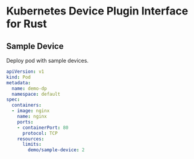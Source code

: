 # Kubernetes Device Plugin Interface for Rust

## Sample Device

Deploy pod with sample devices.

```yaml
apiVersion: v1
kind: Pod
metadata:
  name: demo-dp
  namespace: default
spec:
  containers:
  - image: nginx
    name: nginx
    ports:
    - containerPort: 80
      protocol: TCP
    resources:
      limits:
        demo/sample-device: 2
```
